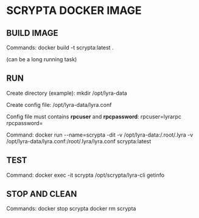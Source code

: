# SCRYPTA DOCKER IMAGE

## BUILD IMAGE

Commands:
	docker build -t scrypta:latest .

(can be a long running task)

## RUN

Create directory (example):
	mkdir /opt/lyra-data

Create config file:
	/opt/lyra-data/lyra.conf

Config file must contains **rpcuser** and **rpcpassword**:
        rpcuser=lyrarpc
	rpcpassword=<choice a password>	

Command:
	docker run --name=scrypta -dit -v /opt/lyra-data:/.root/.lyra -v /opt/lyra-data/lyra.conf:/root/.lyra/lyra.conf scrypta:latest
## TEST

Command:
	docker exec -it scrypta /opt/scrypta/lyra-cli getinfo

## STOP AND CLEAN

Commands:
	docker stop scrypta
	docker rm scrypta
